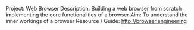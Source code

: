 Project: Web Browser
Description: Building a web browser from scratch implementing the core functionalities of a browser
Aim: To understand the inner workings of a browser
Resource / Guide: http://browser.engineering

